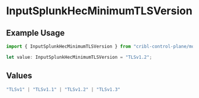 # InputSplunkHecMinimumTLSVersion

## Example Usage

```typescript
import { InputSplunkHecMinimumTLSVersion } from "cribl-control-plane/models";

let value: InputSplunkHecMinimumTLSVersion = "TLSv1.2";
```

## Values

```typescript
"TLSv1" | "TLSv1.1" | "TLSv1.2" | "TLSv1.3"
```